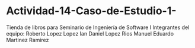 # Actividad-14-Caso-de-Estudio-1-
Tienda de libros para Seminario de Ingeniería de Software I
Integrantes del equipo:
Roberto Lopez Lopez
Ian Daniel Lopez Rios
Manuel Eduardo Martinez Ramirez

